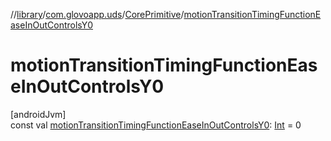 //[library](../../../index.md)/[com.glovoapp.uds](../index.md)/[CorePrimitive](index.md)/[motionTransitionTimingFunctionEaseInOutControlsY0](motion-transition-timing-function-ease-in-out-controls-y0.md)

# motionTransitionTimingFunctionEaseInOutControlsY0

[androidJvm]\
const val [motionTransitionTimingFunctionEaseInOutControlsY0](motion-transition-timing-function-ease-in-out-controls-y0.md): [Int](https://kotlinlang.org/api/latest/jvm/stdlib/kotlin/-int/index.html) = 0
